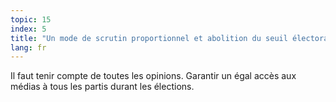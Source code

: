 ```yaml
---
topic: 15
index: 5
title: "Un mode de scrutin proportionnel et abolition du seuil électoral des 5 %. "
lang: fr
---
```

Il faut tenir compte de toutes les opinions. Garantir un égal accès aux médias
à tous les partis durant les élections.
